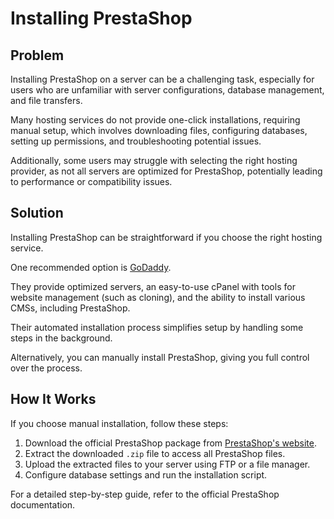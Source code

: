 # Installing PrestaShop

## Problem
Installing PrestaShop on a server can be a challenging task, 
especially for users who are unfamiliar with server configurations, 
database management, and file transfers. 

Many hosting services do not provide one-click installations, 
requiring manual setup, which involves downloading files, 
configuring databases, setting up permissions, and troubleshooting potential issues. 

Additionally, some users may struggle with selecting the right hosting provider, 
as not all servers are optimized for PrestaShop, 
potentially leading to performance or compatibility issues.

## Solution
Installing PrestaShop can be straightforward if you choose the right hosting service. 

One recommended option is [GoDaddy](https://www.godaddy.com/). 

They provide optimized servers, an easy-to-use cPanel with tools for website management (such as cloning), 
and the ability to install various CMSs, including PrestaShop. 

Their automated installation process simplifies setup by handling some steps in the background.

Alternatively, you can manually install PrestaShop, giving you full control over the process.

## How It Works
If you choose manual installation, follow these steps:

1. Download the official PrestaShop package from [PrestaShop's website](https://www.prestashop.com/en/download).
2. Extract the downloaded `.zip` file to access all PrestaShop files.
3. Upload the extracted files to your server using FTP or a file manager.
4. Configure database settings and run the installation script.

For a detailed step-by-step guide, refer to the official PrestaShop documentation.

